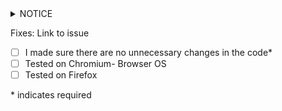 <details> <summary>NOTICE</summary>
I dedicate any and all copyright interest in this software to the
public domain. I make this dedication for the benefit of the public at
large and to the detriment of my heirs and successors. I intend this
dedication to be an overt act of relinquishment in perpetuity of all
present and future rights to this software under copyright law.
</details>


Fixes: Link to issue

<!-- A breif description of what you did -->

<!--Add an x to mark as done-->
- [ ] I made sure there are no unnecessary changes in the code*
- [ ] Tested on Chromium- Browser OS
- [ ] Tested on Firefox

\* indicates required
